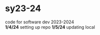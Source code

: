 # sy23-24
code for software dev 2023-2024 <br>
<b>1/4/24</b> setting up repo
<b>1/5/24</b> updating local